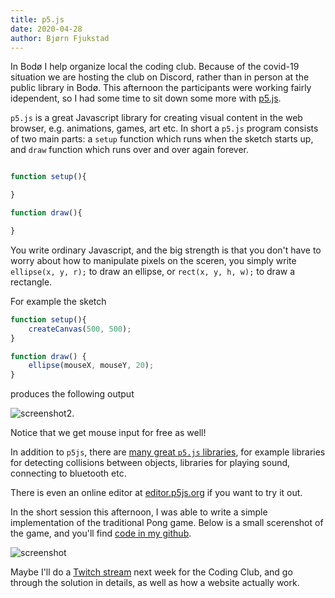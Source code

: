 ```yaml
---
title: p5.js
date: 2020-04-28
author: Bjørn Fjukstad
---
```


In Bodø I help organize local the coding club.  Because of the covid-19
situation we are hosting the club on Discord, rather than in person at the
public library in Bodø.  This afternoon the participants were working fairly
idependent, so I had some time to sit down some more with
[p5.js](https://p5js.org).

`p5.js` is a great Javascript library for creating visual content in the web
browser, e.g. animations, games, art etc. In short a `p5.js` program consists of
two main parts:
a `setup` function which runs when the sketch starts up, and `draw` function
which runs over and over again forever.

```js

function setup(){

}

function draw(){

}

```


You write ordinary Javascript, and
the big strength is that you don't have to worry about how to manipulate pixels
on the sceren, you simply write `ellipse(x, y, r);` to draw an ellipse, or
`rect(x, y, h, w);` to draw a rectangle.

For example the sketch

```js
function setup(){
	createCanvas(500, 500);
}

function draw() {
	ellipse(mouseX, mouseY, 20);
}
```

produces the following output

![screenshot2](/images/screenshot2.png).

Notice that we get mouse input for free as well!

In addition to `p5js`, there are [many great `p5.js`
libraries](https://p5js.org/libraries/), for example libraries for detecting
collisions between objects, libraries for playing sound, connecting to bluetooth
etc.

There is even an online editor at [editor.p5js.org](https://editor.p5js.org/) if
you want to try it out.

In the short session this afternoon, I was able to write a simple implementation
of the traditional Pong game. Below is a small scerenshot of the game, and
you'll find [code in my github](https://github.com/fjukstad/p5js-pong).

![screenshot](/images/screenshot.png)

Maybe I'll do a [Twitch stream](https://twitch.com/bjornfjukstad) next week for
the Coding Club, and go through the solution in details, as well as how a
website actually work.



